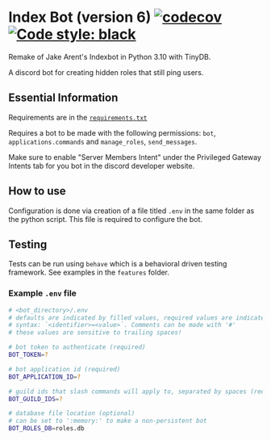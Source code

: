 # Index Bot (version 6) [![codecov](https://codecov.io/gh/KaceCottam/indexbot6/branch/master/graph/badge.svg?token=APPT7FJZK2)](https://codecov.io/gh/KaceCottam/indexbot6) [![Code style: black](https://img.shields.io/badge/code%20style-black-000000.svg)](https://github.com/psf/black) 

Remake of Jake Arent's Indexbot in Python 3.10 with TinyDB.

A discord bot for creating hidden roles that still ping users.

## Essential Information

Requirements are in the [`requirements.txt`](requirements.txt)

Requires a bot to be made with the following permissions: `bot`, `applications.commands` and `manage_roles`, `send_messages`.

Make sure to enable "Server Members Intent" under the Privileged Gateway Intents tab for you bot in the discord developer website.

## How to use

Configuration is done via creation of a file titled `.env` in the same folder as the python script. This file is required to configure the bot.

## Testing

Tests can be run using `behave` which is a behavioral driven testing framework. See examples in the `features` folder.

### Example `.env` file

```bash
# <bot_directory>/.env
# defaults are indicated by filled values, required values are indicated by `?`
# syntax: `<identifier>=<value>`. Comments can be made with '#'
# these values are sensitive to trailing spaces!

# bot token to authenticate (required)
BOT_TOKEN=?

# bot application id (required)
BOT_APPLICATION_ID=?

# guild ids that slash commands will apply to, separated by spaces (required)
BOT_GUILD_IDS=?

# database file location (optional)
# can be set to ':memory:' to make a non-persistent bot
BOT_ROLES_DB=roles.db
```
